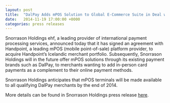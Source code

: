 ```yaml
---
layout: post
title:  "DalPay Adds mPOS Solution to Global E-Commerce Suite in Deal with Mobile Payments Expert Handpoint"
date:   2014-11-19 17:00:00 +0000
categories: press releases
---
```


Snorrason Holdings ehf, a leading provider of international payment processing services, announced today that it has signed an agreement with Handpoint, a leading mPOS (mobile point-of-sale) platform provider, to acquire Handpoint’s Icelandic merchant portfolio. Subsequently, Snorrason Holdings will in the future offer mPOS solutions through its existing payment brands such as DalPay, to merchants wanting to add in-person card payments as a complement to their online payment methods.

Snorrason Holdings anticipates that mPOS terminals will be made available to all qualifying DalPay merchants by the end of 2014.

More details can be found in Snorrason Holdings press release [here](http://uk.prweb.com/releases/2014/10/prweb12236834.htm).